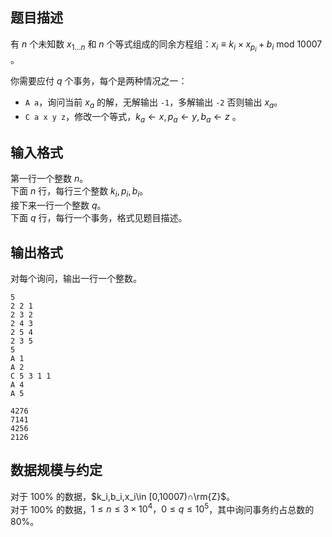 ## 题目描述

有 $n$ 个未知数 $x_{1\dots n}$ 和 $n$ 个等式组成的同余方程组：$x_i\equiv k_i\times x_{p_i} +b_i \text{ mod } 10007$ 。

你需要应付 $q$ 个事务，每个是两种情况之一：

- `A a`，询问当前 $x_a$ 的解，无解输出 `-1`，多解输出 `-2`  否则输出 $x_a$。
- `C a x y z`，修改一个等式，$k_a\leftarrow x,p_a\leftarrow y,b_a\leftarrow z$ 。

## 输入格式

第一行一个整数 $n$。  
下面 $n$ 行，每行三个整数 $k_i,p_i,b_i$。  
接下来一行一个整数 $q$。  
下面 $q$ 行，每行一个事务，格式见题目描述。

## 输出格式

对每个询问，输出一行一个整数。

```input1
5
2 2 1
2 3 2
2 4 3
2 5 4
2 3 5
5
A 1
A 2
C 5 3 1 1
A 4
A 5
```

```output1
4276
7141
4256
2126
```

## 数据规模与约定

对于 $100\%$ 的数据，$k_i,b_i,x_i\in [0,10007)∩\rm{Z}$。  
对于 $100\%$ 的数据，$1\le n\le 3\times 10^4，0\le q\le 10^5$，其中询问事务约占总数的 $80\%$。